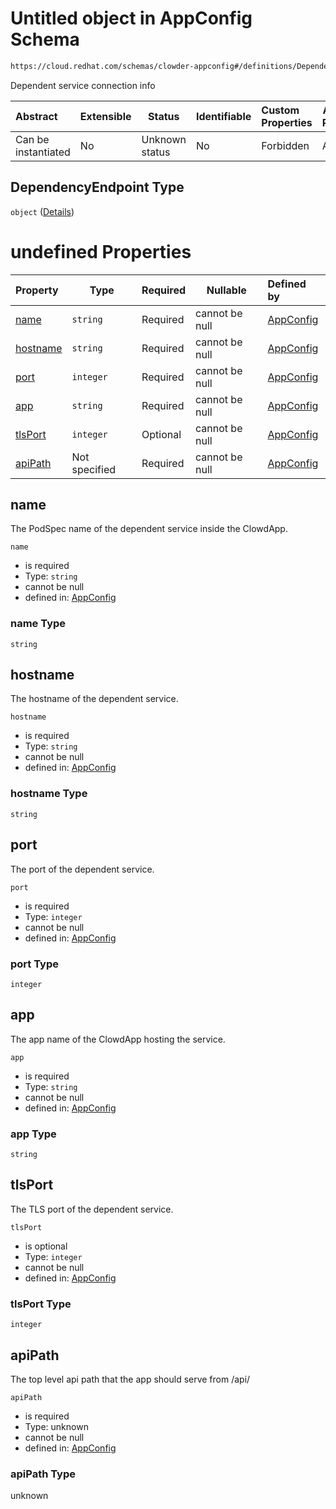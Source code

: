 # Untitled object in AppConfig Schema

```txt
https://cloud.redhat.com/schemas/clowder-appconfig#/definitions/DependencyEndpoint
```

Dependent service connection info


| Abstract            | Extensible | Status         | Identifiable | Custom Properties | Additional Properties | Access Restrictions | Defined In                                                    |
| :------------------ | ---------- | -------------- | ------------ | :---------------- | --------------------- | ------------------- | ------------------------------------------------------------- |
| Can be instantiated | No         | Unknown status | No           | Forbidden         | Allowed               | none                | [schema.json\*](../../out/schema.json "open original schema") |

## DependencyEndpoint Type

`object` ([Details](schema-definitions-dependencyendpoint.md))

# undefined Properties

| Property              | Type          | Required | Nullable       | Defined by                                                                                                                                                                              |
| :-------------------- | ------------- | -------- | -------------- | :-------------------------------------------------------------------------------------------------------------------------------------------------------------------------------------- |
| [name](#name)         | `string`      | Required | cannot be null | [AppConfig](schema-definitions-dependencyendpoint-properties-name.md "https&#x3A;//cloud.redhat.com/schemas/clowder-appconfig#/definitions/DependencyEndpoint/properties/name")         |
| [hostname](#hostname) | `string`      | Required | cannot be null | [AppConfig](schema-definitions-dependencyendpoint-properties-hostname.md "https&#x3A;//cloud.redhat.com/schemas/clowder-appconfig#/definitions/DependencyEndpoint/properties/hostname") |
| [port](#port)         | `integer`     | Required | cannot be null | [AppConfig](schema-definitions-dependencyendpoint-properties-port.md "https&#x3A;//cloud.redhat.com/schemas/clowder-appconfig#/definitions/DependencyEndpoint/properties/port")         |
| [app](#app)           | `string`      | Required | cannot be null | [AppConfig](schema-definitions-dependencyendpoint-properties-app.md "https&#x3A;//cloud.redhat.com/schemas/clowder-appconfig#/definitions/DependencyEndpoint/properties/app")           |
| [tlsPort](#tlsport)   | `integer`     | Optional | cannot be null | [AppConfig](schema-definitions-dependencyendpoint-properties-tlsport.md "https&#x3A;//cloud.redhat.com/schemas/clowder-appconfig#/definitions/DependencyEndpoint/properties/tlsPort")   |
| [apiPath](#apipath)   | Not specified | Required | cannot be null | [AppConfig](schema-definitions-dependencyendpoint-properties-apipath.md "https&#x3A;//cloud.redhat.com/schemas/clowder-appconfig#/definitions/DependencyEndpoint/properties/apiPath")   |

## name

The PodSpec name of the dependent service inside the ClowdApp.


`name`

-   is required
-   Type: `string`
-   cannot be null
-   defined in: [AppConfig](schema-definitions-dependencyendpoint-properties-name.md "https&#x3A;//cloud.redhat.com/schemas/clowder-appconfig#/definitions/DependencyEndpoint/properties/name")

### name Type

`string`

## hostname

The hostname of the dependent service.


`hostname`

-   is required
-   Type: `string`
-   cannot be null
-   defined in: [AppConfig](schema-definitions-dependencyendpoint-properties-hostname.md "https&#x3A;//cloud.redhat.com/schemas/clowder-appconfig#/definitions/DependencyEndpoint/properties/hostname")

### hostname Type

`string`

## port

The port of the dependent service.


`port`

-   is required
-   Type: `integer`
-   cannot be null
-   defined in: [AppConfig](schema-definitions-dependencyendpoint-properties-port.md "https&#x3A;//cloud.redhat.com/schemas/clowder-appconfig#/definitions/DependencyEndpoint/properties/port")

### port Type

`integer`

## app

The app name of the ClowdApp hosting the service.


`app`

-   is required
-   Type: `string`
-   cannot be null
-   defined in: [AppConfig](schema-definitions-dependencyendpoint-properties-app.md "https&#x3A;//cloud.redhat.com/schemas/clowder-appconfig#/definitions/DependencyEndpoint/properties/app")

### app Type

`string`

## tlsPort

The TLS port of the dependent service.


`tlsPort`

-   is optional
-   Type: `integer`
-   cannot be null
-   defined in: [AppConfig](schema-definitions-dependencyendpoint-properties-tlsport.md "https&#x3A;//cloud.redhat.com/schemas/clowder-appconfig#/definitions/DependencyEndpoint/properties/tlsPort")

### tlsPort Type

`integer`

## apiPath

The top level api path that the app should serve from /api/<apiPath>


`apiPath`

-   is required
-   Type: unknown
-   cannot be null
-   defined in: [AppConfig](schema-definitions-dependencyendpoint-properties-apipath.md "https&#x3A;//cloud.redhat.com/schemas/clowder-appconfig#/definitions/DependencyEndpoint/properties/apiPath")

### apiPath Type

unknown
